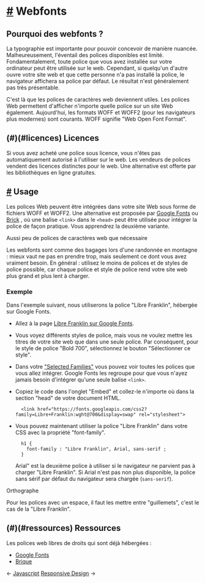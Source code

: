 [#](#webfonts) Webfonts
=======================

Pourquoi des webfonts ?
------------------------------------

La typographie est importante pour pouvoir concevoir de manière nuancée. Malheureusement, l'éventail des polices disponibles est limité. Fondamentalement, toute police que vous avez installée sur votre ordinateur peut être utilisée sur le web. Cependant, si quelqu'un d'autre ouvre votre site web et que cette personne n'a pas installé la police, le navigateur affichera sa police par défaut. Le résultat n'est généralement pas très présentable.

C'est là que les polices de caractères web deviennent utiles. Les polices Web permettent d'afficher n'importe quelle police sur un site Web également. Aujourd'hui, les formats WOFF et WOFF2 (pour les navigateurs plus modernes) sont courants. WOFF signifie "Web Open Font Format".

(#)(#licences) Licences
-----------------------

Si vous avez acheté une police sous licence, vous n'êtes pas automatiquement autorisé à l'utiliser sur le web. Les vendeurs de polices vendent des licences distinctes pour le web. Une alternative est offerte par les bibliothèques en ligne gratuites.

[#](#use) Usage
---------------------------

Les polices Web peuvent être intégrées dans votre site Web sous forme de fichiers WOFF et WOFF2. Une alternative est proposée par [Google Fonts](https://fonts.google.com) ou [Brick](https://brick.im) , où une balise `<link>` dans le `<head>` peut être utilisée pour intégrer la police de façon pratique. Vous apprendrez la deuxième variante.

Aussi peu de polices de caractères web que nécessaire

Les webfonts sont comme des bagages lors d'une randonnée en montagne : mieux vaut ne pas en prendre trop, mais seulement ce dont vous avez vraiment besoin. En général : utilisez le moins de polices et de styles de police possible, car chaque police et style de police rend votre site web plus grand et plus lent à charger.

### Exemple

Dans l'exemple suivant, nous utiliserons la police "Libre Franklin", hébergée sur Google Fonts.

* Allez à la page [Libre Franklin sur Google Fonts](https://fonts.google.com/specimen/Libre+Franklin).
* Vous voyez différents styles de police, mais vous ne voulez mettre les titres de votre site web que dans une seule police. Par conséquent, pour le style de police "Bold 700", sélectionnez le bouton "Sélectionner ce style".
* Dans votre ["Selected Families"](https://fonts.google.com/specimen/Libre+Franklin?selection.family=Libre+Franklin:wght@700&sidebar.open#standard-styles) vous pouvez voir toutes les polices que vous allez intégrer. Google Fonts les regroupe pour que vous n'ayez jamais besoin d'intégrer qu'une seule balise `<link>`.
* Copiez le code dans l'onglet "Embed" et collez-le n'importe où dans la section "head" de votre document HTML.
    
        <link href="https://fonts.googleapis.com/css2?family=Libre+Franklin:wght@700&display=swap" rel="stylesheet">
        
    
* Vous pouvez maintenant utiliser la police "Libre Franklin" dans votre CSS avec la propriété "font-family".
    
        h1 {
          font-family : "Libre Franklin", Arial, sans-serif ;
        }
        
    
    Arial" est la deuxième police à utiliser si le navigateur ne parvient pas à charger "Libre Franklin". Si Arial n'est pas non plus disponible, la police sans sérif par défaut du navigateur sera chargée (`sans-serif`).

Orthographe

Pour les polices avec un espace, il faut les mettre entre "guillemets", c'est le cas de la "Libre Franklin".

(#)(#ressources) Ressources
---------------------------

Les polices web libres de droits qui sont déjà hébergées :

* [Google Fonts](https://fonts.google.com)
* [Brique](https://brick.im)

← [Javascript](/guide/23_javascript/) [Responsive Design](/guide/25_responsive_design/) →
